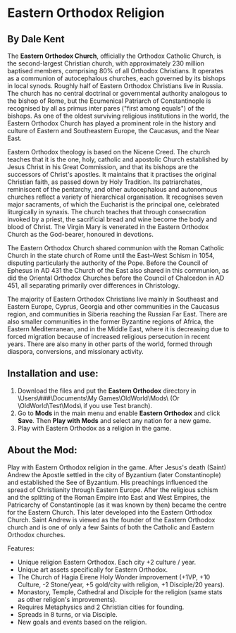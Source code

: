 # Eastern Orthodox Religion

By Dale Kent
------------

The **Eastern Orthodox Church**, officially the Orthodox Catholic Church, is the second-largest Christian church, with approximately 230 million baptised members, comprising 80% of all Orthodox Christians. It operates as a communion of autocephalous churches, each governed by its bishops in local synods. Roughly half of Eastern Orthodox Christians live in Russia. The church has no central doctrinal or governmental authority analogous to the bishop of Rome, but the Ecumenical Patriarch of Constantinople is recognised by all as primus inter pares ("first among equals") of the bishops. As one of the oldest surviving religious institutions in the world, the Eastern Orthodox Church has played a prominent role in the history and culture of Eastern and Southeastern Europe, the Caucasus, and the Near East.

Eastern Orthodox theology is based on the Nicene Creed. The church teaches that it is the one, holy, catholic and apostolic Church established by Jesus Christ in his Great Commission, and that its bishops are the successors of Christ's apostles. It maintains that it practises the original Christian faith, as passed down by Holy Tradition. Its patriarchates, reminiscent of the pentarchy, and other autocephalous and autonomous churches reflect a variety of hierarchical organisation. It recognises seven major sacraments, of which the Eucharist is the principal one, celebrated liturgically in synaxis. The church teaches that through consecration invoked by a priest, the sacrificial bread and wine become the body and blood of Christ. The Virgin Mary is venerated in the Eastern Orthodox Church as the God-bearer, honoured in devotions.

The Eastern Orthodox Church shared communion with the Roman Catholic Church in the state church of Rome until the East–West Schism in 1054, disputing particularly the authority of the Pope. Before the Council of Ephesus in AD 431 the Church of the East also shared in this communion, as did the Oriental Orthodox Churches before the Council of Chalcedon in AD 451, all separating primarily over differences in Christology.

The majority of Eastern Orthodox Christians live mainly in Southeast and Eastern Europe, Cyprus, Georgia and other communities in the Caucasus region, and communities in Siberia reaching the Russian Far East. There are also smaller communities in the former Byzantine regions of Africa, the Eastern Mediterranean, and in the Middle East, where it is decreasing due to forced migration because of increased religious persecution in recent years. There are also many in other parts of the world, formed through diaspora, conversions, and missionary activity.

Installation and use:
---------------------

1. Download the files and put the **Eastern Orthodox** directory in \Users\\###\Documents\My Games\OldWorld\Mods\ (Or \OldWorld\Test\Mods\ if you use Test branch).
2. Go to **Mods** in the main menu and enable **Eastern Orthodox** and click **Save**. Then **Play with Mods** and select any nation for a new game.
3. Play with Eastern Orthodox as a religion in the game.

About the Mod:
--------------

Play with Eastern Orthodox religion in the game. After Jesus's death (Saint) Andrew the Apostle settled in the city of Byzantium (later Constantinople) and established the See of Byzantium. His preachings influenced the spread of Christianity through Eastern Europe. After the religious schism and the splitting of the Roman Empire into East and West Empires, the Patricarchy of Constantinople (as it was known by then) became the centre for the Eastern Church. This later developed into the Eastern Orthodox Church. Saint Andrew is viewed as the founder of the Eastern Orthodox church and is one of only a few Saints of both the Catholic and Eastern Orthodox churches.

Features:
- Unique religion Eastern Orthodox. Each city +2 culture / year.
- Unique art assets specifically for Eastern Orthodox.
- The Church of Hagia Eirene Holy Wonder improvement (+1VP, +10 Culture, -2 Stone/year, +5 gold/city with religion, +1 Disciple/20 years).
- Monastory, Temple, Cathedral and Disciple for the religion (same stats as other religion's improvements).
- Requires Metaphysics and 2 Christian cities for founding.
- Spreads in 8 turns, or via Disciple.
- New goals and events based on the religion.
